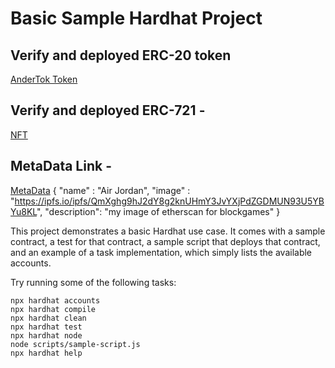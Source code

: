 # Basic Sample Hardhat Project

## Verify and deployed ERC-20 token 
[AnderTok Token](https://rinkeby.etherscan.io/address/0x1Fd797b361EE60d74262731aF98411BD87571A71#code)

## Verify and deployed ERC-721 - 
[NFT](https://rinkeby.etherscan.io/address/0x13f0512256c9454F12CB367D17463853D9420706#code)
## MetaData Link - 
[MetaData](https://ipfs.io/ipfs/QmXghg9hJ2dY8g2knUHmY3JvYXjPdZGDMUN93U5YBYu8KL)
{
    "name" : "Air Jordan",
    "image" : "https://ipfs.io/ipfs/QmXghg9hJ2dY8g2knUHmY3JvYXjPdZGDMUN93U5YBYu8KL",
    "description": "my image of etherscan for blockgames"
}

This project demonstrates a basic Hardhat use case. It comes with a sample contract, a test for that contract, a sample script that deploys that contract, and an example of a task implementation, which simply lists the available accounts.

Try running some of the following tasks:

```shell
npx hardhat accounts
npx hardhat compile
npx hardhat clean
npx hardhat test
npx hardhat node
node scripts/sample-script.js
npx hardhat help
```
